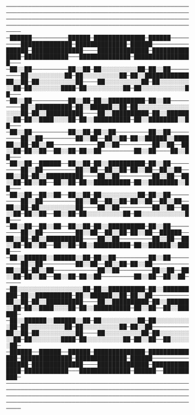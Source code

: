 
────────────────────────────────────────────────────────────────────────────────────────────────────────────────────────────────────────────────────────────────────────────────────────────────────────────
─██████──────────██████─██████████████─██████─────────██████████████─██████████████─██████──────────██████─██████████████────██████████████─██████████████─████████████───██████████████─████████████████───
─██░░██──────────██░░██─██░░░░░░░░░░██─██░░██─────────██░░░░░░░░░░██─██░░░░░░░░░░██─██░░██████████████░░██─██░░░░░░░░░░██────██░░░░░░░░░░██─██░░░░░░░░░░██─██░░░░░░░░████─██░░░░░░░░░░██─██░░░░░░░░░░░░██───
─██░░██──────────██░░██─██░░██████████─██░░██─────────██░░██████████─██░░██████░░██─██░░░░░░░░░░░░░░░░░░██─██░░██████████────██░░██████████─██░░██████░░██─██░░████░░░░██─██░░██████████─██░░████████░░██───
─██░░██──────────██░░██─██░░██─────────██░░██─────────██░░██─────────██░░██──██░░██─██░░██████░░██████░░██─██░░██────────────██░░██─────────██░░██──██░░██─██░░██──██░░██─██░░██─────────██░░██────██░░██───
─██░░██──██████──██░░██─██░░██████████─██░░██─────────██░░██─────────██░░██──██░░██─██░░██──██░░██──██░░██─██░░██████████────██░░██─────────██░░██──██░░██─██░░██──██░░██─██░░██████████─██░░████████░░██───
─██░░██──██░░██──██░░██─██░░░░░░░░░░██─██░░██─────────██░░██─────────██░░██──██░░██─██░░██──██░░██──██░░██─██░░░░░░░░░░██────██░░██─────────██░░██──██░░██─██░░██──██░░██─██░░░░░░░░░░██─██░░░░░░░░░░░░██───
─██░░██──██░░██──██░░██─██░░██████████─██░░██─────────██░░██─────────██░░██──██░░██─██░░██──██████──██░░██─██░░██████████────██░░██─────────██░░██──██░░██─██░░██──██░░██─██░░██████████─██░░██████░░████───
─██░░██████░░██████░░██─██░░██─────────██░░██─────────██░░██─────────██░░██──██░░██─██░░██──────────██░░██─██░░██────────────██░░██─────────██░░██──██░░██─██░░██──██░░██─██░░██─────────██░░██──██░░██─────
─██░░░░░░░░░░░░░░░░░░██─██░░██████████─██░░██████████─██░░██████████─██░░██████░░██─██░░██──────────██░░██─██░░██████████────██░░██████████─██░░██████░░██─██░░████░░░░██─██░░██████████─██░░██──██░░██████─
─██░░██████░░██████░░██─██░░░░░░░░░░██─██░░░░░░░░░░██─██░░░░░░░░░░██─██░░░░░░░░░░██─██░░██──────────██░░██─██░░░░░░░░░░██────██░░░░░░░░░░██─██░░░░░░░░░░██─██░░░░░░░░████─██░░░░░░░░░░██─██░░██──██░░░░░░██─
─██████──██████──██████─██████████████─██████████████─██████████████─██████████████─██████──────────██████─██████████████────██████████████─██████████████─████████████───██████████████─██████──██████████─
────────────────────────────────────────────────────────────────────────────────────────────────────────────────────────────────────────────────────────────────────────────────────────────────────────────